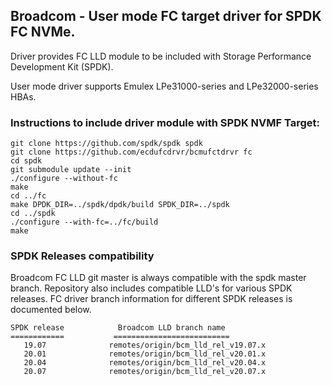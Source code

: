 ## Broadcom - User mode FC target driver for SPDK FC NVMe.

Driver provides FC LLD module to be included with Storage Performance Development Kit (SPDK).

User mode driver supports Emulex LPe31000-series and LPe32000-series HBAs.

### Instructions to include driver module with SPDK NVMF Target:

~~~{.sh}
git clone https://github.com/spdk/spdk spdk
git clone https://github.com/ecdufcdrvr/bcmufctdrvr fc
cd spdk
git submodule update --init
./configure --without-fc
make
cd ../fc
make DPDK_DIR=../spdk/dpdk/build SPDK_DIR=../spdk
cd ../spdk
./configure --with-fc=../fc/build
make
~~~

### SPDK Releases compatibility

Broadcom FC LLD git master is always compatible with the spdk master branch.
Repository also includes compatible LLD's for various SPDK releases.
FC driver branch information for different SPDK releases is documented below.

    SPDK release            Broadcom LLD branch name
    ============           ==========================
       19.07              remotes/origin/bcm_lld_rel_v19.07.x
       20.01              remotes/origin/bcm_lld_rel_v20.01.x
       20.04              remotes/origin/bcm_lld_rel_v20.04.x
       20.07              remotes/origin/bcm_lld_rel_v20.07.x
